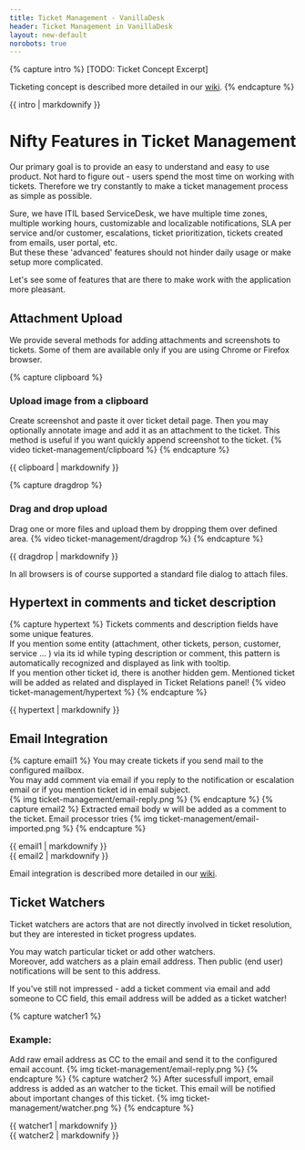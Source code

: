 ```yaml
---
title: Ticket Management - VanillaDesk
header: Ticket Management in VanillaDesk
layout: new-default
norobots: true
---
```


{% capture intro %}
[TODO: Ticket Concept Excerpt]

Ticketing concept is described more detailed in our [wiki](http://wiki.vanilladesk.com/display/doc/Ticket). 
{% endcapture %}

<div class="intro"> 
{{ intro | markdownify }}
</div>

Nifty Features in Ticket Management
===================================

Our primary goal is to provide an easy to understand and easy to use product.
Not hard to figure out - users spend the most time on working with tickets.
Therefore we try constantly to make a ticket management process as simple as possible.  

Sure, we have ITIL based ServiceDesk, we have multiple time zones, multiple working hours, 
customizable and localizable notifications, SLA per service and/or customer, 
escalations, ticket prioritization, tickets created from emails, user portal, etc.  
But these these 'advanced' features should not hinder daily usage or make setup more complicated.

Let's see some of features that are there to make work with the application more pleasant.

## Attachment Upload ##
We provide several methods for adding attachments and screenshots to tickets. 
Some of them are available only if you are using Chrome or Firefox browser.  

{% capture clipboard %}
### Upload image from a clipboard ###
Create screenshot and paste it over ticket detail page. Then you may optionally annotate image and 
add it as an attachment to the ticket. This method is useful if you want quickly append screenshot to the ticket.
{% video ticket-management/clipboard %}
{% endcapture %}
<div class="cnt left">
{{ clipboard | markdownify }}
</div>

{% capture dragdrop %}
### Drag and drop upload ###
Drag one or more files and upload them by dropping them over defined area. 
{% video ticket-management/dragdrop %}
{% endcapture %}
<div class="cnt right">
{{ dragdrop | markdownify }}
</div>

In all browsers is of course supported a standard file dialog to attach files.

## Hypertext in comments and ticket description ##
{% capture hypertext %}
Tickets comments and description fields have some unique features.   
If you mention some entity (attachment, other tickets, person, customer, service … ) via its id 
while typing description or comment, this pattern is automatically recognized and displayed as link with tooltip.  
If you mention other ticket id, there is another hidden gem. Mentioned ticket will be added as related 
and displayed in Ticket Relations panel!
{% video ticket-management/hypertext %}
{% endcapture %}
<div class="cnt left">
{{ hypertext | markdownify }}
</div>


## Email Integration ##
{% capture email1 %}
You may create tickets if you send mail to the configured mailbox.  
You may add comment via email if you reply to the notification or escalation email
or if you mention ticket id in email subject.  
{% img ticket-management/email-reply.png %}
{% endcapture %}
{% capture email2 %}
Extracted email body w will be added as a comment to the ticket.
Email processor tries 
{% img ticket-management/email-imported.png %}
{% endcapture %}
<div class="cnt right">
{{ email1 | markdownify }}
</div>
<div class="cnt right">
{{ email2 | markdownify }}
</div>

Email integration is described more detailed in our [wiki](http://wiki.vanilladesk.com/display/doc/Email+Import).

## Ticket Watchers ##
Ticket watchers are actors that are not directly involved in ticket resolution, but they are interested 
in ticket progress updates.

You may watch particular ticket or add other watchers.  
Moreover, add watchers as a plain email address. Then public (end user) notifications will be sent to this address.

If you've still not impressed - add a ticket comment via email and add someone to CC field, 
this email address will be added as a ticket watcher!

{% capture watcher1 %}
### Example: ###
Add raw email address  as CC to the email and send it to the configured email account. 
{% img ticket-management/email-reply.png %}
{% endcapture %}
{% capture watcher2 %}
After sucessfull import, email address is added as an watcher to the ticket. 
This email will be notified about important changes of this ticket.
{% img ticket-management/watcher.png %}
{% endcapture %}
<div class="cnt right">
{{ watcher1 | markdownify }}
</div>
<div class="cnt right">
{{ watcher2 | markdownify }}
</div>










